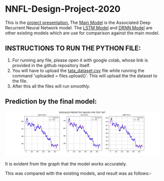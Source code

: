 # NNFL-Design-Project-2020

This is the [project presentation.](https://github.com/niravbhandari2000/NNFL-Design-Project-2020/blob/master/NNFL%20Project%20Presentation.pdf)
The [Main Model](https://github.com/niravbhandari2000/NNFL-Design-Project-2020/blob/master/ADRNN_Model_Final.ipynb)
is the Associated Deep Recurrent Neural Network model.
The [LSTM Model](https://github.com/niravbhandari2000/NNFL-Design-Project-2020/blob/master/LSTM_model_for_comparision.ipynb)
and 
[DRNN Model](https://github.com/niravbhandari2000/NNFL-Design-Project-2020/blob/master/DRNN_model_for_comparision.ipynb)
are other existing models which are use for comparison against the main model.
 
## INSTRUCTIONS TO RUN THE PYTHON FILE:
1) For running any file, please open it with google colab, whose link is provided in the github repository itself. 
2) You will have to upload the
[tata_dataset.csv](https://github.com/niravbhandari2000/NNFL-Design-Project-2020/blob/master/tata_dataset.csv)
file while running the command 'uploaded = files.upload()'. This will upload the 
   the dataset to the file.
3) After this all the files will run smoothly.



## Prediction by the final model:

![Prediction by the final model](4fde2e14-dd6a-4cbc-a3b2-55e1f075c2a5.png)

It is evident from the graph that the model works accurately. 

This was compared with the existing models, and result was as follows:- 
